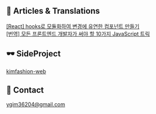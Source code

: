 📰 Articles & Translations
----

<a target="_blank" href="https://kimyk60.tistory.com/66">[React] hooks로 모듈화하여 변경에 유연한 컴포넌트 만들기</a><br/>
<a target="_blank" href="https://kimyk60.tistory.com/54">[번역] 모든 프론트엔드 개발자가 써야 할 10가지 JavaScript 트릭</a>

🕶️ SideProject
----
<a target="_blank" href="https://github.com/helloyukyung/kimfashion-web">kimfashion-web</a>

📧 Contact
----
ygim36204@gmail.com
